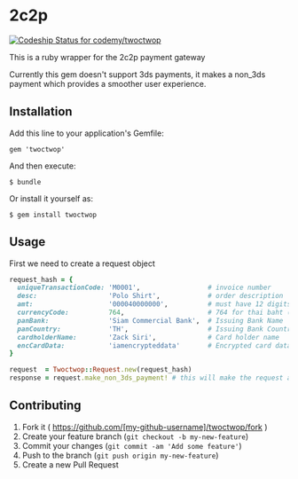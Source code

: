 # 2c2p

[ ![Codeship Status for codemy/twoctwop](https://codeship.io/projects/e177b320-18a3-0132-1aba-4eb52c1571b2/status)](https://codeship.io/projects/34256)

This is a ruby wrapper for the 2c2p payment gateway

Currently this gem doesn't support 3ds payments, it makes a non_3ds payment which provides a smoother user experience.

## Installation

Add this line to your application's Gemfile:

    gem 'twoctwop'

And then execute:

    $ bundle

Or install it yourself as:

    $ gem install twoctwop

## Usage

First we need to create a request object

```ruby
request_hash = { 
  uniqueTransactionCode: 'M0001',                 # invoice number
  desc:                  'Polo Shirt',            # order description
  amt:                   '000040000000',          # must have 12 digits
  currencyCode:          764,                     # 764 for thai baht (based on http://en.wikipedia.org/wiki/ISO_4217)
  panBank:               'Siam Commercial Bank',  # Issuing Bank Name
  panCountry:            'TH',                    # Issuing Bank Country
  cardholderName:        'Zack Siri',             # Card holder name
  encCardData:           'iamencrypteddata'       # Encrypted card data from payment form
}

request  = Twoctwop::Request.new(request_hash)
response = request.make_non_3ds_payment! # this will make the request and return a response
```

## Contributing

1. Fork it ( https://github.com/[my-github-username]/twoctwop/fork )
2. Create your feature branch (`git checkout -b my-new-feature`)
3. Commit your changes (`git commit -am 'Add some feature'`)
4. Push to the branch (`git push origin my-new-feature`)
5. Create a new Pull Request